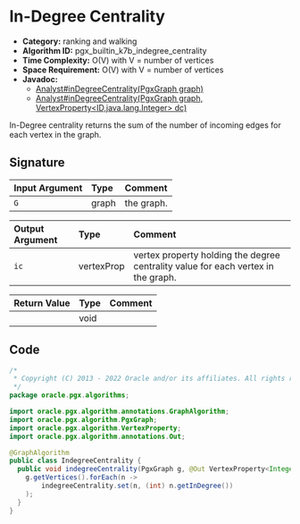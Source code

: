 # In-Degree Centrality

- **Category:** ranking and walking
- **Algorithm ID:** pgx_builtin_k7b_indegree_centrality
- **Time Complexity:** O(V) with V = number of vertices
- **Space Requirement:** O(V) with V = number of vertices
- **Javadoc:** 
  - [Analyst#inDegreeCentrality(PgxGraph graph)](https://docs.oracle.com/en/database/oracle/property-graph/22.3/spgjv/oracle/pgx/api/Analyst.html#inDegreeCentrality-oracle.pgx.api.PgxGraph-)
  - [Analyst#inDegreeCentrality(PgxGraph graph, VertexProperty<ID,java.lang.Integer> dc)](https://docs.oracle.com/en/database/oracle/property-graph/22.3/spgjv/oracle/pgx/api/Analyst.html#inDegreeCentrality-oracle.pgx.api.PgxGraph-oracle.pgx.api.VertexProperty-)

In-Degree centrality returns the sum of the number of incoming edges for each vertex in the graph.


## Signature

| Input Argument | Type | Comment |
| :--- | :--- | :--- |
| `G` | graph | the graph. |

| Output Argument | Type | Comment |
| :--- | :--- | :--- |
| `ic` | vertexProp<int> | vertex property holding the degree centrality value for each vertex in the graph. |

| Return Value | Type | Comment |
| :--- | :--- | :--- |
| | void |  |

## Code

```java
/*
 * Copyright (C) 2013 - 2022 Oracle and/or its affiliates. All rights reserved.
 */
package oracle.pgx.algorithms;

import oracle.pgx.algorithm.annotations.GraphAlgorithm;
import oracle.pgx.algorithm.PgxGraph;
import oracle.pgx.algorithm.VertexProperty;
import oracle.pgx.algorithm.annotations.Out;

@GraphAlgorithm
public class IndegreeCentrality {
  public void indegreeCentrality(PgxGraph g, @Out VertexProperty<Integer> indegreeCentrality) {
    g.getVertices().forEach(n ->
        indegreeCentrality.set(n, (int) n.getInDegree())
    );
  }
}
```
